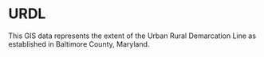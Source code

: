 URDL
====
This GIS data represents the extent of the Urban Rural Demarcation Line as established in Baltimore County, Maryland.